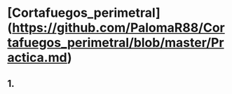 # [Cortafuegos_perimetral] (https://github.com/PalomaR88/Cortafuegos_perimetral/blob/master/Practica.md) 

## 1. 
